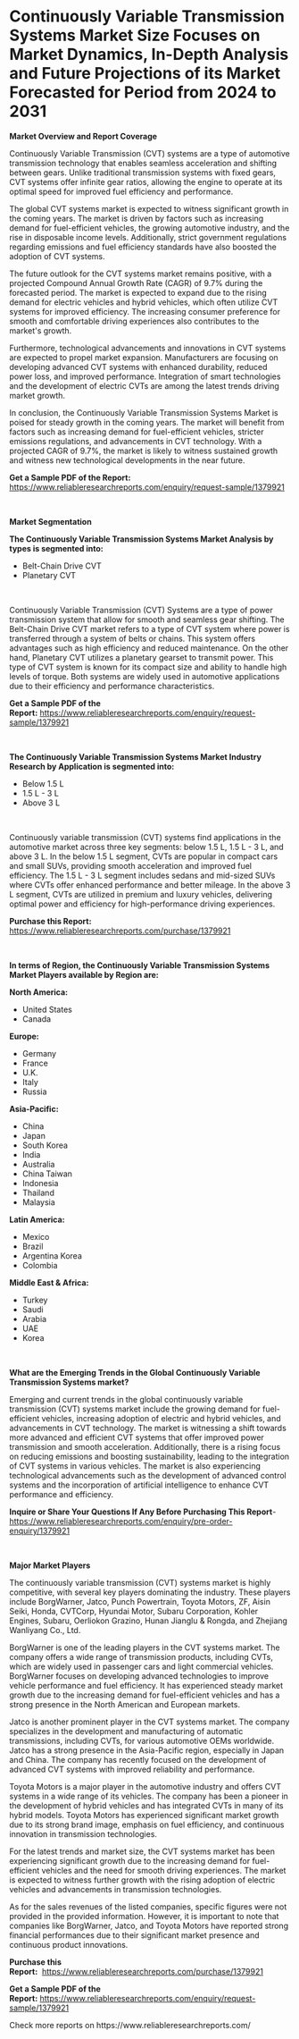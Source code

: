 <p><h1>Continuously Variable Transmission Systems Market Size Focuses on Market Dynamics, In-Depth Analysis and Future Projections of its Market Forecasted for Period from 2024 to 2031</h1></p><p><strong>Market Overview and Report Coverage</strong></p>
<p><p>Continuously Variable Transmission (CVT) systems are a type of automotive transmission technology that enables seamless acceleration and shifting between gears. Unlike traditional transmission systems with fixed gears, CVT systems offer infinite gear ratios, allowing the engine to operate at its optimal speed for improved fuel efficiency and performance.</p><p>The global CVT systems market is expected to witness significant growth in the coming years. The market is driven by factors such as increasing demand for fuel-efficient vehicles, the growing automotive industry, and the rise in disposable income levels. Additionally, strict government regulations regarding emissions and fuel efficiency standards have also boosted the adoption of CVT systems.</p><p>The future outlook for the CVT systems market remains positive, with a projected Compound Annual Growth Rate (CAGR) of 9.7% during the forecasted period. The market is expected to expand due to the rising demand for electric vehicles and hybrid vehicles, which often utilize CVT systems for improved efficiency. The increasing consumer preference for smooth and comfortable driving experiences also contributes to the market's growth.</p><p>Furthermore, technological advancements and innovations in CVT systems are expected to propel market expansion. Manufacturers are focusing on developing advanced CVT systems with enhanced durability, reduced power loss, and improved performance. Integration of smart technologies and the development of electric CVTs are among the latest trends driving market growth.</p><p>In conclusion, the Continuously Variable Transmission Systems Market is poised for steady growth in the coming years. The market will benefit from factors such as increasing demand for fuel-efficient vehicles, stricter emissions regulations, and advancements in CVT technology. With a projected CAGR of 9.7%, the market is likely to witness sustained growth and witness new technological developments in the near future.</p></p>
<p><strong>Get a Sample PDF of the Report:</strong> <a href="https://www.reliableresearchreports.com/enquiry/request-sample/1379921">https://www.reliableresearchreports.com/enquiry/request-sample/1379921</a></p>
<p>&nbsp;</p>
<p><strong>Market Segmentation</strong></p>
<p><strong>The Continuously Variable Transmission Systems Market Analysis by types is segmented into:</strong></p>
<p><ul><li>Belt-Chain Drive CVT</li><li>Planetary CVT</li></ul></p>
<p>&nbsp;</p>
<p><p>Continuously Variable Transmission (CVT) Systems are a type of power transmission system that allow for smooth and seamless gear shifting. The Belt-Chain Drive CVT market refers to a type of CVT system where power is transferred through a system of belts or chains. This system offers advantages such as high efficiency and reduced maintenance. On the other hand, Planetary CVT utilizes a planetary gearset to transmit power. This type of CVT system is known for its compact size and ability to handle high levels of torque. Both systems are widely used in automotive applications due to their efficiency and performance characteristics.</p></p>
<p><strong>Get a Sample PDF of the Report:</strong>&nbsp;<a href="https://www.reliableresearchreports.com/enquiry/request-sample/1379921">https://www.reliableresearchreports.com/enquiry/request-sample/1379921</a></p>
<p>&nbsp;</p>
<p><strong>The Continuously Variable Transmission Systems Market Industry Research by Application is segmented into:</strong></p>
<p><ul><li>Below 1.5 L</li><li>1.5 L - 3 L</li><li>Above 3 L</li></ul></p>
<p>&nbsp;</p>
<p><p>Continuously variable transmission (CVT) systems find applications in the automotive market across three key segments: below 1.5 L, 1.5 L - 3 L, and above 3 L. In the below 1.5 L segment, CVTs are popular in compact cars and small SUVs, providing smooth acceleration and improved fuel efficiency. The 1.5 L - 3 L segment includes sedans and mid-sized SUVs where CVTs offer enhanced performance and better mileage. In the above 3 L segment, CVTs are utilized in premium and luxury vehicles, delivering optimal power and efficiency for high-performance driving experiences.</p></p>
<p><strong>Purchase this Report:</strong>&nbsp; <a href="https://www.reliableresearchreports.com/purchase/1379921">https://www.reliableresearchreports.com/purchase/1379921</a></p>
<p>&nbsp;</p>
<p><strong>In terms of Region, the Continuously Variable Transmission Systems Market Players available by Region are:</strong></p>
<p>
    <p> <strong> North America: </strong>
        <ul>
            <li>United States</li>
            <li>Canada</li>
        </ul>
        </p> 
    <p> <strong> Europe: </strong>
        <ul>
            <li>Germany</li>
            <li>France</li>
            <li>U.K.</li>
            <li>Italy</li>
            <li>Russia</li>
        </ul>
        </p> 
    <p> <strong> Asia-Pacific: </strong>
        <ul>
            <li>China</li>
            <li>Japan</li>
            <li>South Korea</li>
            <li>India</li>
            <li>Australia</li>
            <li>China Taiwan</li>
            <li>Indonesia</li>
            <li>Thailand</li>
            <li>Malaysia</li>
        </ul>
        </p> 
    <p> <strong> Latin America: </strong>
        <ul>
            <li>Mexico</li>
            <li>Brazil</li>
            <li>Argentina Korea</li>
            <li>Colombia</li>
        </ul>
        </p> 
    <p> <strong> Middle East & Africa: </strong>
        <ul>
            <li>Turkey</li>
            <li>Saudi</li>
            <li>Arabia</li>
            <li>UAE</li>
            <li>Korea</li>
        </ul>
    </p>
    </p>
<p>&nbsp;</p>
<p><strong>What are the Emerging Trends in the Global Continuously Variable Transmission Systems market?</strong></p>
<p><p>Emerging and current trends in the global continuously variable transmission (CVT) systems market include the growing demand for fuel-efficient vehicles, increasing adoption of electric and hybrid vehicles, and advancements in CVT technology. The market is witnessing a shift towards more advanced and efficient CVT systems that offer improved power transmission and smooth acceleration. Additionally, there is a rising focus on reducing emissions and boosting sustainability, leading to the integration of CVT systems in various vehicles. The market is also experiencing technological advancements such as the development of advanced control systems and the incorporation of artificial intelligence to enhance CVT performance and efficiency.</p></p>
<p><strong>Inquire or Share Your Questions If Any Before Purchasing This Report</strong>- <a href="https://www.reliableresearchreports.com/enquiry/pre-order-enquiry/1379921">https://www.reliableresearchreports.com/enquiry/pre-order-enquiry/1379921</a></p>
<p>&nbsp;</p>
<p><strong>Major Market Players</strong></p>
<p><p>The continuously variable transmission (CVT) systems market is highly competitive, with several key players dominating the industry. These players include BorgWarner, Jatco, Punch Powertrain, Toyota Motors, ZF, Aisin Seiki, Honda, CVTCorp, Hyundai Motor, Subaru Corporation, Kohler Engines, Subaru, Oerliokon Grazino, Hunan Jianglu & Rongda, and Zhejiang Wanliyang Co., Ltd.</p><p>BorgWarner is one of the leading players in the CVT systems market. The company offers a wide range of transmission products, including CVTs, which are widely used in passenger cars and light commercial vehicles. BorgWarner focuses on developing advanced technologies to improve vehicle performance and fuel efficiency. It has experienced steady market growth due to the increasing demand for fuel-efficient vehicles and has a strong presence in the North American and European markets.</p><p>Jatco is another prominent player in the CVT systems market. The company specializes in the development and manufacturing of automatic transmissions, including CVTs, for various automotive OEMs worldwide. Jatco has a strong presence in the Asia-Pacific region, especially in Japan and China. The company has recently focused on the development of advanced CVT systems with improved reliability and performance.</p><p>Toyota Motors is a major player in the automotive industry and offers CVT systems in a wide range of its vehicles. The company has been a pioneer in the development of hybrid vehicles and has integrated CVTs in many of its hybrid models. Toyota Motors has experienced significant market growth due to its strong brand image, emphasis on fuel efficiency, and continuous innovation in transmission technologies.</p><p>For the latest trends and market size, the CVT systems market has been experiencing significant growth due to the increasing demand for fuel-efficient vehicles and the need for smooth driving experiences. The market is expected to witness further growth with the rising adoption of electric vehicles and advancements in transmission technologies.</p><p>As for the sales revenues of the listed companies, specific figures were not provided in the provided information. However, it is important to note that companies like BorgWarner, Jatco, and Toyota Motors have reported strong financial performances due to their significant market presence and continuous product innovations.</p></p>
<p><strong>Purchase this Report:</strong>&nbsp;&nbsp;<a href="https://www.reliableresearchreports.com/purchase/1379921">https://www.reliableresearchreports.com/purchase/1379921</a></p>
<p></p>
<p><strong>Get a Sample PDF of the Report:</strong>&nbsp;<a href="https://www.reliableresearchreports.com/enquiry/request-sample/1379921">https://www.reliableresearchreports.com/enquiry/request-sample/1379921</a></p>
<p>Check more reports on https://www.reliableresearchreports.com/</p>